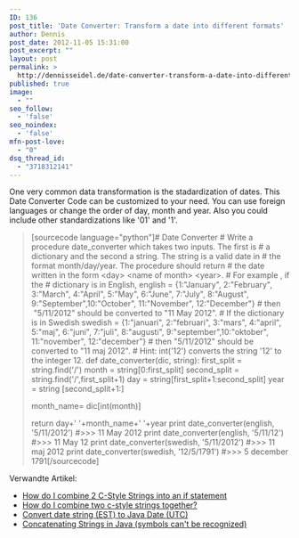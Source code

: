 ```yaml
---
ID: 136
post_title: 'Date Converter: Transform a date into different formats'
author: Dennis
post_date: 2012-11-05 15:31:00
post_excerpt: ""
layout: post
permalink: >
  http://dennisseidel.de/date-converter-transform-a-date-into-different-formats/
published: true
image:
  - ""
seo_follow:
  - 'false'
seo_noindex:
  - 'false'
mfn-post-love:
  - "0"
dsq_thread_id:
  - "3718312141"
---
```

<div>One very common data transformation is the stadardization of dates. This Date Converter Code can be customized to your need. You can use foreign languages or change the order of day, month and year. Also you could include other standardizations like '01' and '1'.</div>
<blockquote>
<div>
<div>[sourcecode language="python"]# Date Converter
# Write a procedure date_converter which takes two inputs. The first is
# a dictionary and the second a string. The string is a valid date in
# the format month/day/year. The procedure should return
# the date written in the form &lt;day&gt; &lt;name of month&gt; &lt;year&gt;.
# For example , if the
# dictionary is in English,
english = {1:&quot;January&quot;, 2:&quot;February&quot;, 3:&quot;March&quot;, 4:&quot;April&quot;, 5:&quot;May&quot;,
6:&quot;June&quot;, 7:&quot;July&quot;, 8:&quot;August&quot;, 9:&quot;September&quot;,10:&quot;October&quot;,
11:&quot;November&quot;, 12:&quot;December&quot;}
# then  &quot;5/11/2012&quot; should be converted to &quot;11 May 2012&quot;.
# If the dictionary is in Swedish
swedish = {1:&quot;januari&quot;, 2:&quot;februari&quot;, 3:&quot;mars&quot;, 4:&quot;april&quot;, 5:&quot;maj&quot;,
6:&quot;juni&quot;, 7:&quot;juli&quot;, 8:&quot;augusti&quot;, 9:&quot;september&quot;,10:&quot;oktober&quot;,
11:&quot;november&quot;, 12:&quot;december&quot;}
# then &quot;5/11/2012&quot; should be converted to &quot;11 maj 2012&quot;.
# Hint: int('12') converts the string '12' to the integer 12.
def date_converter(dic, string):
first_split = string.find('/')
month = string[0:first_split]
second_split = string.find('/',first_split+1)
day = string[first_split+1:second_split]
year = string [second_split+1:]

month_name= dic[int(month)]

return day+' '+month_name+' '+year
print date_converter(english, '5/11/2012')
#&gt;&gt;&gt; 11 May 2012
print date_converter(english, '5/11/12')
#&gt;&gt;&gt; 11 May 12
print date_converter(swedish, '5/11/2012')
#&gt;&gt;&gt; 11 maj 2012
print date_converter(swedish, '12/5/1791')
#&gt;&gt;&gt; 5 december 1791[/sourcecode]

</div>
</div></blockquote>
<div class="zemanta-articles">Verwandte Artikel:
<ul class="zemanta-articles">
	<li><a href="http://www.daniweb.com/software-development/cpp/threads/437747/how-do-i-combine-2-c-style-strings-into-an-if-statement">How do I combine 2 C-Style Strings into an if statement</a></li>
	<li><a href="http://www.daniweb.com/software-development/threads/437739/how-do-i-combine-two-c-style-strings-together">How do I combine two c-style strings together?</a></li>
	<li><a href="http://stackoverflow.com/questions/12919067/convert-date-string-est-to-java-date-utc">Convert date string (EST) to Java Date (UTC)</a></li>
	<li><a href="http://www.daniweb.com/software-development/java/threads/435292/concatenating-strings-in-java-symbols-cant-be-recognized">Concatenating Strings in Java (symbols can't be recognized)</a></li>
</ul>
<div class="zemanta-pixie"><img class="zemanta-pixie-img" alt="" src="http://img.zemanta.com/pixy.gif?x-id=059225dd-8908-8c10-b8b5-e3eb767faad6" /></div>
</div>